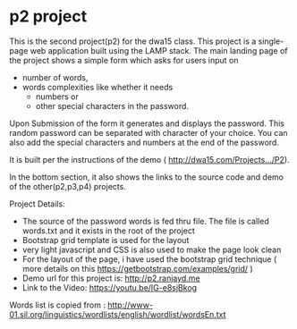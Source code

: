 # p2 project

This is the second project(p2) for the dwa15 class. This project is a single-page web application built using the LAMP stack. The main landing page of the project shows a simple form which asks for users input on

* number of words,
* words complexities like whether it needs
  - numbers or
  - other special characters in the password.

Upon Submission of the form it generates and displays the password. This random password can be separated with character of your choice. You can also add the special characters and numbers at the end of the password. 

It is built per the instructions of the demo ( http://dwa15.com/Projects.../P2).

In the bottom section, it also shows the links to the source code and demo of the other(p2,p3,p4) projects.

Project Details:
* The source of the password words is fed thru file. The file is called words.txt and it exists in the root of the project
* Bootstrap grid template is used for the layout
* very light javascript and CSS is also used to make the page look clean
* For the layout of the page, i have used the bootstrap grid technique ( more details on this https://getbootstrap.com/examples/grid/ )
* Demo url for this project is: http://p2.ranjayd.me
* Link to the Video: https://youtu.be/IG-e8sjBkog

Words list is copied from : http://www-01.sil.org/linguistics/wordlists/english/wordlist/wordsEn.txt
